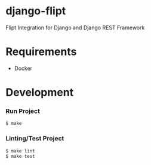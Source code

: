 # django-flipt
Flipt Integration for Django and Django REST Framework

# Requirements

- Docker

# Development

### Run Project

```shell
$ make
```

### Linting/Test Project

```shell
$ make lint
$ make test
```
